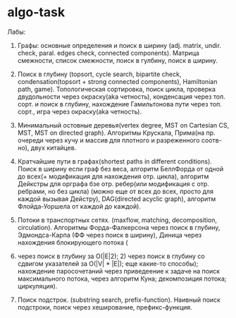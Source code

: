 # algo-task

Лабы:
1) Графы: основные определения и поиск в ширину (adj. matrix, undir. check, paral. edges check, connected components).
Матрица смежности, список смежности, поиск в гулбину, поиск в ширину.

2) Поиск в глубину (topsort, cycle search, bipartite check, condensation(topsort + strong connected components), Hamiltonian path, game).
Топологическая сортировка, поиск цикла, проверка двудольности через окраску(aka четность), конденсация через топ. сорт. и поиск в глубину,
нахождение Гамильтонова пути через топ. сорт., игра через окраску(aka четность).

3) Минимальный остовные деревья(vertex degree, MST on Cartesian CS, MST, MST on directed graph).
Алгоритмы Крускала, Прима(на пр. очереди через кучу и массив для плотного и разреженного соотв-но), двух китайцев.

4) Кратчайшие пути в графах(shortest paths in different conditions).
Поиск в ширину если граф без веса, алгоритм БеллФорда от одной до всех(+ модификация для нахождения отр. цикла), алгоритм Дейкстры для
орграфа бзе отр. ребер(или модификация с отр. ребрами, но без цикла) (можно еще от всех до всех, просто для каждой вызывая Дейстру), 
DAG(directed acyclic graph), алгоритм Флойда-Уоршела от каждой до каждой).

5) Потоки в транспортных сетях. (maxflow, matching, decomposition, circulation).
Алгоритмы Форда-Фалкерсона через поиск в глубину, Эдмондса-Карпа (ФФ через поиск в ширину), Диница через нахождения блокирующего потока (
1) через поиск в глубину за O(|E|2); 2) через поиск в глубину со сдвигом указателей за O(|V| * |E|); еще какие-то способы); нахождение
паросочетаний через приведеение к задаче на поиск максимального потока, через алгоритм Куна; декомпозиция потока; циркуляция).

6) Поиск подстрок. (substring search, prefix-function).
Наивный поиск подстроки, поиск через хеширование, префикс-функция.
